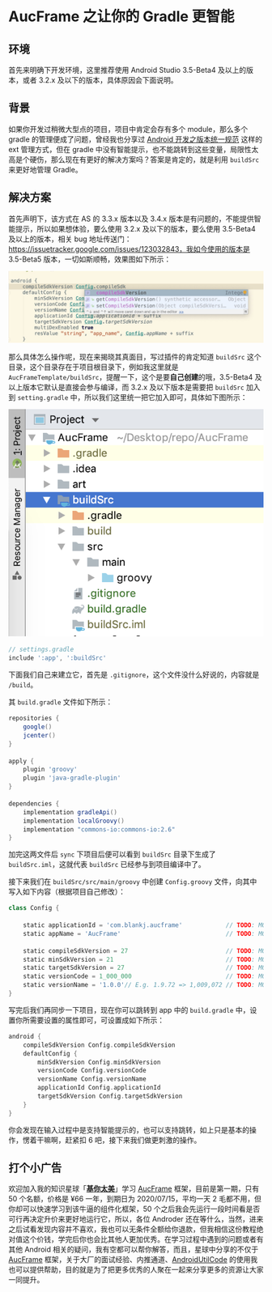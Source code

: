 # AucFrame 之让你的 Gradle 更智能

## 环境
首先来明确下开发环境，这里推荐使用 Android Studio 3.5-Beta4 及以上的版本，或者 3.2.x 及以下的版本，具体原因会下面说明。

## 背景
如果你开发过稍微大型点的项目，项目中肯定会存有多个 module，那么多个 gradle 的管理便成了问题，曾经我也分享过 [Android 开发之版本统一规范](https://blankj.com/2016/09/21/android-keep-version-unity) 这样的 ext 管理方式，但在 gradle 中没有智能提示，也不能跳转到这些变量，局限性太高是个硬伤，那么现在有更好的解决方案吗？答案是肯定的，就是利用 `buildSrc` 来更好地管理 Gradle。


## 解决方案
首先声明下，该方式在 AS 的 3.3.x 版本以及 3.4.x 版本是有问题的，不能提供智能提示，所以如果想体验，要么使用 3.2.x 及以下的版本，要么使用 3.5-Beta4 及以上的版本，相关 bug 地址传送门：https://issuetracker.google.com/issues/123032843，我如今使用的版本是 3.5-Beta5 版本，一切如斯顺畅，效果图如下所示：

![提示效果图](./art/tip.jpg)

那么具体怎么操作呢，现在来揭晓其真面目，写过插件的肯定知道 `buildSrc` 这个目录，这个目录存在于项目根目录下，例如我这里就是 `AucFrameTemplate/buildSrc`，提醒一下，这个是要**自己创建**的哦，3.5-Beta4 及以上版本它默认是直接会参与编译，而 3.2.x 及以下版本是需要把 `buildSrc` 加入到 `setting.gradle` 中，所以我们这里统一把它加入即可，具体如下图所示：

![buildSrc](./art/buildSrc.png)

```groovy
// settings.gradle
include ':app', ':buildSrc'
```

下面我们自己来建立它，首先是 `.gitignore`，这个文件没什么好说的，内容就是 `/build`。

其 `build.gradle` 文件如下所示：

```groovy
repositories {
    google()
    jcenter()
}

apply {
    plugin 'groovy'
    plugin 'java-gradle-plugin'
}

dependencies {
    implementation gradleApi()
    implementation localGroovy()
    implementation "commons-io:commons-io:2.6"
}
```

加完这两文件后 `sync` 下项目后便可以看到 `buildSrc` 目录下生成了 `buildSrc.iml`，这就代表 `buildSrc` 已经参与到项目编译中了。

接下来我们在 `buildSrc/src/main/groovy` 中创建 `Config.groovy` 文件，向其中写入如下内容（根据项目自己修改）：

```groovy
class Config {

    static applicationId = 'com.blankj.aucframe'            // TODO: MODIFY
    static appName = 'AucFrame'                             // TODO: MODIFY

    static compileSdkVersion = 27                           // TODO: MODIFY
    static minSdkVersion = 21                               // TODO: MODIFY
    static targetSdkVersion = 27                            // TODO: MODIFY
    static versionCode = 1_000_000                          // TODO: MODIFY
    static versionName = '1.0.0'// E.g. 1.9.72 => 1,009,072 // TODO: MODIFY
}
```

写完后我们再同步一下项目，现在你可以跳转到 app 中的 `build.gradle` 中，设置你所需要设置的属性即可，可设置成如下所示：

```groovy
android {
    compileSdkVersion Config.compileSdkVersion
    defaultConfig {
        minSdkVersion Config.minSdkVersion
        versionCode Config.versionCode
        versionName Config.versionName
        applicationId Config.applicationId
        targetSdkVersion Config.targetSdkVersion
    }
}
```

你会发现在输入过程中是支持智能提示的，也可以支持跳转，如上只是基本的操作，愣着干嘛啊，赶紧扣 6 吧，接下来我们做更刺激的操作。

## 打个小广告
欢迎加入我的知识星球「**[基你太美](https://t.zsxq.com/FmeqfYF)**」学习 [AucFrame](https://blankj.com/2019/07/22/auc-frame/) 框架，目前是第一期，只有 50 个名额，价格是 ¥66 一年，到期日为 2020/07/15，平均一天 2 毛都不用，但你却可以快速学习到该牛逼的组件化框架，50 个之后我会先运行一段时间看是否可行再决定升价来更好地运行它，所以，各位 Androder 还在等什么，当然，进来之后试看发现内容并不喜欢，我也可以无条件全额给你退款，但我相信这份教程绝对值这个价钱，学完后你也会比其他人更加优秀。在学习过程中遇到的问题或者有其他 Android 相关的疑问，我有空都可以帮你解答，而且，星球中分享的不仅于 [AucFrame](https://blankj.com/2019/07/22/auc-frame/) 框架，关于大厂的面试经验、内推通道、[AndroidUtilCode](https://github.com/Blankj/AndroidUtilCode) 的使用我也可以提供帮助，目的就是为了把更多优秀的人聚在一起来分享更多的资源让大家一同提升。